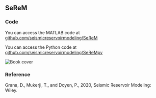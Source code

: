 ## SeReM

### Code
You can access the MATLAB code at
<a href="https://github.com/seismicreservoirmodeling/SeReM"> github.com/seismicreservoirmodeling/SeReM </a>

You can access the Python code at
<a href="https://github.com/seismicreservoirmodeling/SeReMpy"> github.com/seismicreservoirmodeling/SeReMpy </a>

<img src="Cover.jpg" alt="Book cover">

### Reference

Grana, D., Mukerji, T., and Doyen, P., 2020, Seismic Reservoir Modeling: Wiley. 
